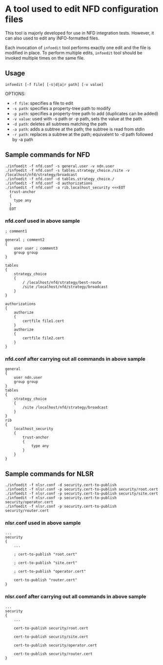 A tool used to edit NFD configuration files
===========================================

This tool is majorly developed for use in NFD integration tests.  However, it can also used to
edit any INFO-formatted files.

Each invocation of `infoedit` tool performs exactly one edit and the file is modified in place.
To perform multiple edits, `infoedit` tool should be invoked multiple times on the same file.

## Usage ##

    infoedit [-f file] [-s|d|a|r path] [-v value]

OPTIONS:

* `-f file`: specifies a file to edit
* `-s path`: specifies a property-tree path to modify
* `-p path`: specifies a property-tree path to add (duplicates can be added)
* `-v value`: used with -s path or -p path, sets the value at the path
* `-d path`: deletes all subtrees matching the path
* `-a path`: adds a subtree at the path; the subtree is read from stdin
* `-r path`: replaces a subtree at the path; equivalent to -d path followed by -a path

## Sample commands for NFD ##

    ./infoedit -f nfd.conf -s general.user -v ndn.user
    ./infoedit -f nfd.conf -s tables.strategy_choice./site -v /localhost/nfd/strategy/broadcast
    ./infoedit -f nfd.conf -d tables.strategy_choice./
    ./infoedit -f nfd.conf -d authorizations
    ./infoedit -f nfd.conf -a rib.localhost_security <<<EOT
      trust-anchor
      {
        type any
      }
      EOT

### nfd.conf used in above sample ###

    ; comment1

    general ; comment2
    {
        user user ; comment3
        group group
    }

    tables
    {
        strategy_choice
        {
            / /localhost/nfd/strategy/best-route
            /site /localhost/nfd/strategy/broadcast
        }
    }

    authorizations
    {
        authorize
        {
            certfile file1.cert
        }
        authorize
        {
            certfile file2.cert
        }
    }

### nfd.conf after carrying out all commands in above sample ###

    general
    {
        user ndn.user
        group group
    }
    tables
    {
        strategy_choice
        {
            /site /localhost/nfd/strategy/broadcast
        }
    }
    rib
    {
        localhost_security
        {
            trust-anchor
            {
                type any
            }
        }
    }

## Sample commands for NLSR ##

    ./infoedit -f nlsr.conf -d security.cert-to-publish
    ./infoedit -f nlsr.conf -p security.cert-to-publish security/root.cert
    ./infoedit -f nlsr.conf -p security.cert-to-publish security/site.cert
    ./infoedit -f nlsr.conf -p security.cert-to-publish security/operator.cert
    ./infoedit -f nlsr.conf -p security.cert-to-publish security/router.cert

### nlsr.conf used in above sample ###

    ...
    security
    {
        ...

        ; cert-to-publish "root.cert"

        ; cert-to-publish "site.cert"

        ; cert-to-publish "operator.cert"

        cert-to-publish "router.cert"
    }

### nlsr.conf after carrying out all commands in above sample ###

    ...
    security
    {
        ...

        cert-to-publish security/root.cert

        cert-to-publish security/site.cert

        cert-to-publish security/operator.cert

        cert-to-publish security/router.cert
    }

